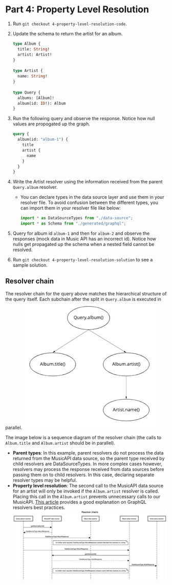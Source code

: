 # Part 4: Property Level Resolution
1. Run `git checkout 4-property-level-resolution-code`. 

2. Update the schema to return the artist for an album.
    ``` graphql
    type Album {
      title: String!
      artist: Artist!
    }

    type Artist {
      name: String!
    }

    type Query {
      albums: [Album]!
      album(id: ID!): Album
    }
    ```

3. Run the following query and observe the response. Notice how null values are propogated up the graph.
    ``` graphql
    query {
      album(id: "album-1") {
        title
        artist {
          name
        }
      }
    }
    ```

4. Write the Artist resolver using the information received from the parent `Query.album` resolver. 
    - You can declare types in the data source layer and use them in your resolver file. To avoid confusion between the different types, you can import them in your resolver file like below: 
      ``` js
      import * as DataSourceTypes from "./data-source";
      import * as Schema from "./generated/graphql";
      ```

5. Query for  album id `album-1` and then for `album-2` and observe the responses (mock data in Music API has an incorrect id). Notice how nulls get propagated up the schema when a nested field cannot be resolved. 

6. Run `git checkout 4-property-level-resolution-solution` to see a sample solution.

## Resolver chain
The resolver chain for the query above matches the hierarchical structure of the query itself. Each subchain after the split in `Query.album` is executed in parallel.
![Alt Resolver chain](./diagrams/resolver-chain.png)

The image below is a sequence diagram of the resolver chain (the calls to `Album.title` and `Album.artist` should be in parallel). 
  - **Parent types**: In this example, parent resolvers do not process the data returned from the MusicAPI data source, so the parent type received by child resolvers are DataSourceTypes. In more complex cases however, resolvers may process the response received from data sources before passing them on to child resolvers. In this case, declaring separate resolver types may be helpful.
  - **Property level resolution**: The second call to the MusicAPI data source for an artist will only be invoked if the `Album.artist` resolver is called. Placing this call in the `Album.artist` prevents unnecessary calls to our MusicAPI. [This article](https://medium.com/paypal-tech/graphql-resolvers-best-practices-cd36fdbcef55) provides a good explanation on GraphQL resolvers best practices.
![Alt Resolver sequence diagram](./diagrams/resolver-sequence-diagram.png)